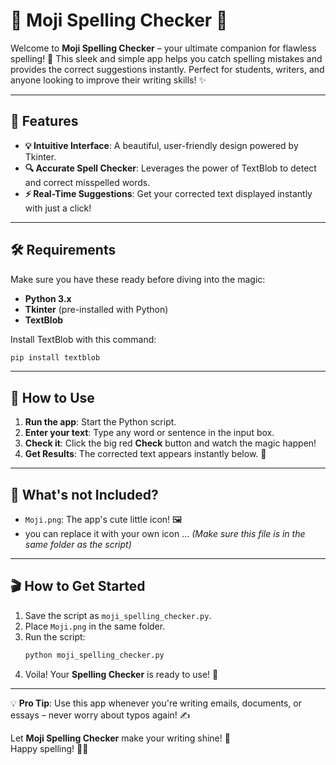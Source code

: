 # 🎉 Moji Spelling Checker 📝

Welcome to **Moji Spelling Checker** – your ultimate companion for flawless spelling! 🚀 This sleek and simple app helps you catch spelling mistakes and provides the correct suggestions instantly. Perfect for students, writers, and anyone looking to improve their writing skills! ✨

---

## 🌟 Features  
- **💡 Intuitive Interface**: A beautiful, user-friendly design powered by Tkinter.  
- **🔍 Accurate Spell Checker**: Leverages the power of TextBlob to detect and correct misspelled words.  
- **⚡ Real-Time Suggestions**: Get your corrected text displayed instantly with just a click!  

---

## 🛠️ Requirements  
Make sure you have these ready before diving into the magic:  
- **Python 3.x**  
- **Tkinter** (pre-installed with Python)  
- **TextBlob**  

Install TextBlob with this command:  
```bash
pip install textblob
```

---

## 🚀 How to Use  
1. **Run the app**: Start the Python script.  
2. **Enter your text**: Type any word or sentence in the input box.  
3. **Check it**: Click the big red **Check** button and watch the magic happen!  
4. **Get Results**: The corrected text appears instantly below. 🎯  

---

## 📂 What's not Included?  
- `Moji.png`: The app's cute little icon! 🖼️
- you can replace it with your own icon ...
  *(Make sure this file is in the same folder as the script)*  

---

## 🎬 How to Get Started  
1. Save the script as `moji_spelling_checker.py`.  
2. Place `Moji.png` in the same folder.  
3. Run the script:  
   ```bash
   python moji_spelling_checker.py
   ```  
4. Voila! Your **Spelling Checker** is ready to use! 🥳  

---

💡 **Pro Tip**: Use this app whenever you're writing emails, documents, or essays – never worry about typos again! ✍️  

Let **Moji Spelling Checker** make your writing shine! 🌟  
Happy spelling! 🎉✨
